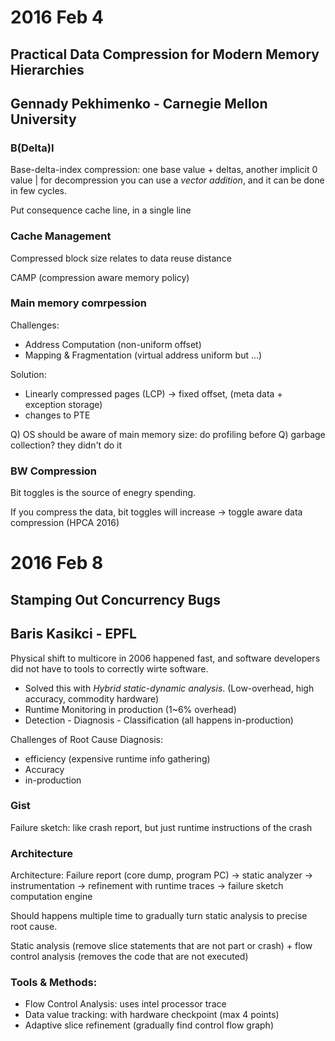 # 2016 Feb 4
## Practical Data Compression for Modern Memory Hierarchies
## Gennady Pekhimenko - Carnegie Mellon University

### B(Delta)I
Base-delta-index compression: one base value + deltas, another implicit 0 value | for decompression
you can use a _vector addition_, and it can be done in few cycles.

Put consequence cache line, in a single line

### Cache Management
Compressed block size relates to data reuse distance

CAMP (compression aware memory policy)

### Main memory comrpession
Challenges:
- Address Computation (non-uniform offset)
- Mapping & Fragmentation (virtual address uniform but ...)

Solution: 
- Linearly compressed pages (LCP) -> fixed offset, (meta data + exception storage)
- changes to PTE

Q) OS should be aware of main memory size: do profiling before
Q) garbage collection? they didn't do it

### BW Compression
Bit toggles is the source of enegry spending.

If you compress the data, bit toggles will increase -> toggle aware data compression (HPCA 2016)

# 2016 Feb 8
## Stamping Out Concurrency Bugs
## Baris Kasikci - EPFL

Physical shift to multicore in 2006 happened fast, and software developers did not have to tools to correctly wirte
software.

- Solved this with _Hybrid static-dynamic analysis_. (Low-overhead, high accuracy, commodity hardware)
- Runtime Monitoring in production (1~6% overhead)
- Detection - Diagnosis - Classification (all happens in-production)

Challenges of Root Cause Diagnosis:
- efficiency (expensive runtime info gathering)
- Accuracy
- in-production

### Gist
Failure sketch: like crash report, but just runtime instructions of the crash

### Architecture
Architecture: Failure report (core dump, program PC) -> static analyzer -> instrumentation -> refinement with runtime traces 
-> failure sketch computation engine

Should happens multiple time to gradually turn static analysis to precise root cause.

Static analysis (remove slice statements that are not part or crash) + flow control analysis (removes the code that are not executed)

### Tools & Methods:
- Flow Control Analysis: uses intel processor trace
- Data value tracking: with hardware checkpoint (max 4 points)
- Adaptive slice refinement (gradually find control flow graph)
